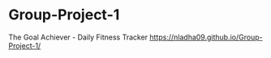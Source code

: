 # Group-Project-1
The Goal Achiever - Daily Fitness Tracker
 https://nladha09.github.io/Group-Project-1/
